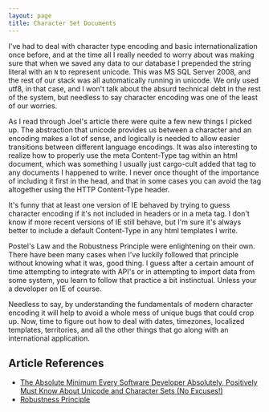 ```yaml
---
layout: page
title: Character Set Documents
---
```


I've had to deal with character type encoding and basic internationalization once before, and at the time all I really needed to worry about was making sure that when we saved any data to our database I prepended the string literal with an `N` to represent unicode. This was MS SQL Server 2008, and the rest of our stack was all automatically running in unicode. We only used utf8, in that case, and I won't talk about the absurd technical debt in the rest of the system, but needless to say character encoding was one of the least of our worries.

As I read through Joel's article there were quite a few new things I picked up. The abstraction that unicode provides us between a character and an encoding makes a lot of sense, and logically is needed to allow easier transitions between different language encodings. It was also interesting to realize how to properly use the meta Content-Type tag within an html document, which was something I usually just cargo-cult added that tag to any documents I happened to write. I never once thought of the importance of including it first in the head, and that in some cases you can avoid the tag altogether using the HTTP Content-Type header.

It's funny that at least one version of IE behaved by trying to guess character encoding if it's not included in headers or in a meta tag. I don't know if more recent versions of IE still behave, but I'm sure it's always better to include a default Content-Type in any html templates I write.

Postel's Law and the Robustness Principle were enlightening on their own. There have been many cases when I've luckily followed that principle without knowing what it was, good thing. I guess after a certain amount of time attempting to integrate with API's or in attempting to import data from some system, you learn to follow that practice a bit instinctual. Unless your a developer on IE of course.

Needless to say, by understanding the fundamentals of modern character encoding it will help to avoid a whole mess of unique bugs that could crop up. Now, time to figure out how to deal with dates, timezones, localized templates, territories, and all the other things that go along with an international application.

## Article References

* [The Absolute Minimum Every Software Developer Absolutely, Positively Must Know About Unicode and Character Sets (No Excuses!)](http://www.joelonsoftware.com/articles/Unicode.html)
* [Robustness Principle](http://en.wikipedia.org/wiki/Robustness_principle)